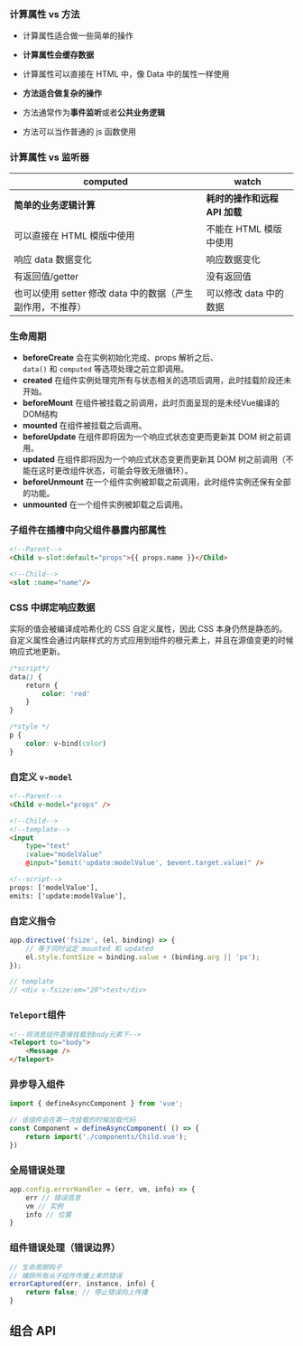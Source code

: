 ### 计算属性 vs 方法

- 计算属性适合做一些简单的操作
- **计算属性会缓存数据**
- 计算属性可以直接在 HTML 中，像 Data 中的属性一样使用 

- **方法适合做复杂的操作**
- 方法通常作为**事件监听**或者**公共业务逻辑**
- 方法可以当作普通的 js 函数使用

### 计算属性 vs 监听器

| computed                                                   | watch                         |
| ---------------------------------------------------------- | ----------------------------- |
| **简单的业务逻辑计算**                                     | **耗时的操作和远程 API 加载** |
| 可以直接在 HTML 模版中使用                                 | 不能在 HTML 模版中使用        |
| 响应 data 数据变化                                         | 响应数据变化                  |
| 有返回值/getter                                            | 没有返回值                    |
| 也可以使用 setter 修改 data 中的数据（产生副作用，不推荐） | 可以修改 data 中的数据        |

### 生命周期

- **beforeCreate** 会在实例初始化完成、props 解析之后、`data()` 和 `computed` 等选项处理之前立即调用。
- **created** 在组件实例处理完所有与状态相关的选项后调用，此时挂载阶段还未开始。
- **beforeMount** 在组件被挂载之前调用，此时页面呈现的是未经Vue编译的DOM结构
- **mounted** 在组件被挂载之后调用。
- **beforeUpdate** 在组件即将因为一个响应式状态变更而更新其 DOM 树之前调用。
- **updated** 在组件即将因为一个响应式状态变更而更新其 DOM 树之前调用（不能在这时更改组件状态，可能会导致无限循环）。
- **beforeUnmount** 在一个组件实例被卸载之前调用，此时组件实例还保有全部的功能。
- **unmounted** 在一个组件实例被卸载之后调用。

### 子组件在插槽中向父组件暴露内部属性

```html
<!--Parent-->
<Child v-slot:default="props">{{ props.name }}</Child>

<!--Child-->
<slot :name="name"/>
```

### CSS 中绑定响应数据

实际的值会被编译成哈希化的 CSS 自定义属性，因此 CSS 本身仍然是静态的。自定义属性会通过内联样式的方式应用到组件的根元素上，并且在源值变更的时候响应式地更新。

```css
/*script*/
data() {
	return {
		color: 'red'
	}
}

/*style */
p {
	color: v-bind(color)
}
```

### 自定义 `v-model`

```html
<!--Parent-->
<Child v-model="props" />

<!--Child-->
<!--template-->
<input
	type="text"
	:value="modelValue"
	@input="$emit('update:modelValue', $event.target.value)" />

<!--script-->
props: ['modelValue'],
emits: ['update:modelValue'],
```

### 自定义指令

```js
app.directive('fsize', (el, binding) => {
	// 等于同时设定 mounted 和 updated
	el.style.fontSize = binding.value + (binding.arg || 'px');
});

// template
// <div v-fsize:em="20">test</div>
```

### `Teleport`组件

```html
<!--将消息组件直接挂载到body元素下-->
<Teleport to="body">
	<Message />
</Teleport>
```

### 异步导入组件

```js
import { defineAsyncComponent } from 'vue';

// 该组件会在第一次挂载的时候加载代码
const Component = defineAsyncComponent( () => {
	return import('./components/Child.vue');
})
```

### 全局错误处理

```js
app.config.errorHandler = (err, vm, info) => {
	err // 错误信息
	vm // 实例
	info // 位置
}
```

### 组件错误处理（错误边界）

```js
// 生命周期钩子
// 捕获所有从子组件传播上来的错误
errorCaptured(err, instance, info) {
	return false; // 停止错误向上传播
}
```

##  组合 API
